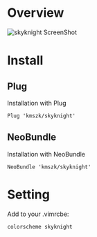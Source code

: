 # Overview
![skyknight ScreenShot](https://github.com/kmszk/skyknight/raw/master/src/ss.png?v=3)

# Install
## Plug
Installation with Plug

```
Plug 'kmszk/skyknight'
```

## NeoBundle
Installation with NeoBundle

```
NeoBundle 'kmszk/skyknight'
```

# Setting
Add to your .vimrcbe:

```
colorscheme skyknight
```
